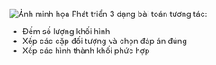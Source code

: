 ![Ảnh minh họa](https://drive.google.com/uc?export=view&id=1_RCfi79syLW7x3WXNJxdV9El4D8fEn4t)
Phát triển 3 dạng bài toán tương tác:
- Đếm số lượng khối hình
- Xếp các cặp đối tượng và chọn đáp án đúng
- Xếp các hình thành khối phức hợp
